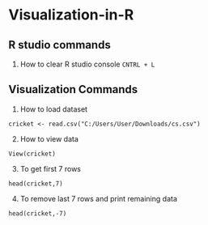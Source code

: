 # Visualization-in-R

## R studio commands
1. How to clear R studio console
`CNTRL + L`

## Visualization Commands

1. How to load dataset
```
cricket <- read.csv("C:/Users/User/Downloads/cs.csv")
```

2. How to view data 
```
View(cricket)
```

3.	To get first 7 rows
```
head(cricket,7)
```

4. To remove last 7 rows and print remaining data 
```
head(cricket,-7)
```
